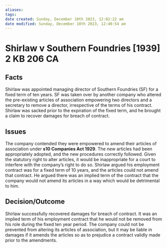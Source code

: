 ```yaml
---
aliases: 
tags: 
date created: Sunday, December 10th 2023, 12:02:22 am
date modified: Sunday, December 10th 2023, 12:40:54 am
---
```


# Shirlaw v Southern Foundries [1939] 2 KB 206 CA

## Facts

Shirlaw was appointed managing director of Southern Foundries (SF) for a fixed term of ten years. SF was taken over by another company who altered the pre-existing articles of association empowering two directors and a secretary to remove a director, irrespective of the terms of his contract. Shirlaw was sacked prior to the expiration of the fixed term, and he brought a claim to recover damages for breach of contract.

## Issues

The company contended they were empowered to amend their articles of association under **s10 Companies Act 1929**. The new articles had been appropriately adopted, and the new procedures correctly followed. Given the statutory right to alter articles, it would be inappropriate for a court to interfere with the company’s right to do so. Shirlaw argued his employment contract was for a fixed term of 10 years, and the articles could not amend that contract. He argued there was an implied term of the contract that the company would not amend its articles in a way which would be detrimental to him.

## Decision/Outcome

Shirlaw successfully recovered damages for breach of contract. It was an implied term of his employment contract that he would not be removed from his role during the fixed ten year period. The company could not be prevented from altering its articles of association, but it may be liable in damages if it amends the articles so as to prejudice a contract validly made prior to the amendments.
